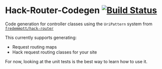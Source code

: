 Hack-Router-Codegen [![Build Status](https://travis-ci.org/fredemmott/hack-router-codegen.svg?branch=master)](https://travis-ci.org/fredemmott/hack-router-codegen)
===================

Code generation for controller classes using the `UriPattern` system from
[`fredemmott/hack-router`](https://github.com/fredemmott/hack-router)

This currently supports generating:
 - Request routing maps
 - Hack request routing classes for your site

 For now, looking at the unit tests is the best way to learn how to use
 it.
